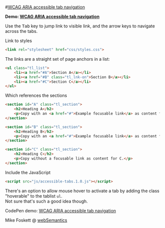 
#<a href="http://websemantics.uk/articles/accessible-tab-navigation/"><abbr title="Web Content Accessibility Guidelines">WCAG</abbr> <abbr title="Accessible Rich Internet Applications">ARIA</abbr> accessible tab navigation</a>

<strong>Demo: <a href="https://codepen.io/2kool2/pen/Kzaddm">WCAG ARIA accessible tab navigation</a></strong>

Use the <kbd>Tab</kbd> key to jump link to visible link, and the arrow keys to navigate across the tabs.

Link to styles
```html
<link rel="stylesheet" href="css/styles.css">

```

The links are a straight set of page anchors in a list:
```html
<ul class="tl_list">
    <li><a href="#A">Section A</a></li>
    <li><a href="#B" class="tl_lnk-on">Section B</a></li>
    <li><a href="#C">Section C</a></li>
</ul>
```


Which references the sections
```html
<section id="A" class="tl_section">
    <h2>Heading A</h2>
    <p>Copy with an <a href="#">Example focusable link</a> as content for A.</p>
</section>

<section id="B" class="tl_section">
    <h2>Heading B</h2>
    <p>Copy with an <a href="#">Example focusable link</a> as content for B.</p>
</section>

<section id="C" class="tl_section">
    <h2>Heading C</h2>
    <p>Copy without a focusable link as content for C.</p>
</section>
```


Include the JavaScript
```html
<script src="js/accessible-tabs.1.0.js"></script>
```


There's an option to allow mouse hover to activate a tab by adding the class "hoverable" to the  tablist <code>ul</code>.<br>Not sure that's such a good idea though.

CodePen demo: <a href="https://codepen.io/2kool2/pen/Kzaddm">WCAG ARIA accessible tab navigation</a>

Mike Foskett @ <a href="https://websemantics.uk/">webSemantics</a>
